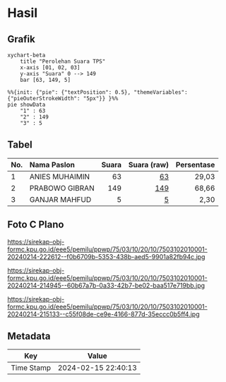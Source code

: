 # Hasil

## Grafik

```mermaid
xychart-beta
    title "Perolehan Suara TPS"
    x-axis [01, 02, 03]
    y-axis "Suara" 0 --> 149
    bar [63, 149, 5]
```

```mermaid
%%{init: {"pie": {"textPosition": 0.5}, "themeVariables": {"pieOuterStrokeWidth": "5px"}} }%%
pie showData
    "1" : 63
    "2" : 149
    "3" : 5
```

## Tabel

| No. | Nama Paslon    | Suara | Suara (raw) | Persentase |
|:--- |:-------------- | -----:| -----------:| ----------:|
| 1   | ANIES MUHAIMIN | 63    | [63][p-1]   | 29,03      |
| 2   | PRABOWO GIBRAN | 149   | [149][p-2]  | 68,66      |
| 3   | GANJAR MAHFUD  | 5     | [5][p-3]    | 2,30       |


[p-1]: https://github.com/gigit-pemilu/pemilu-2024-75-gorontalo/blob/main/pilpres/hitung-suara/sub/75-gorontalo/sub/03-bone-bolango/sub/10-bone-raya/sub/2010-moopiya/sub/001-tps/sub/paslon-1.txt
[p-2]: https://github.com/gigit-pemilu/pemilu-2024-75-gorontalo/blob/main/pilpres/hitung-suara/sub/75-gorontalo/sub/03-bone-bolango/sub/10-bone-raya/sub/2010-moopiya/sub/001-tps/sub/paslon-2.txt
[p-3]: https://github.com/gigit-pemilu/pemilu-2024-75-gorontalo/blob/main/pilpres/hitung-suara/sub/75-gorontalo/sub/03-bone-bolango/sub/10-bone-raya/sub/2010-moopiya/sub/001-tps/sub/paslon-3.txt

## Foto C Plano

https://sirekap-obj-formc.kpu.go.id/eee5/pemilu/ppwp/75/03/10/20/10/7503102010001-20240214-222612--f0b6709b-5353-438b-aed5-9901a82fb94c.jpg

https://sirekap-obj-formc.kpu.go.id/eee5/pemilu/ppwp/75/03/10/20/10/7503102010001-20240214-214945--60b67a7b-0a33-42b7-be02-baa517e719bb.jpg

https://sirekap-obj-formc.kpu.go.id/eee5/pemilu/ppwp/75/03/10/20/10/7503102010001-20240214-215133--c55f08de-ce9e-4166-877d-35eccc0b5ff4.jpg


## Metadata

| Key        | Value               |
| ---------- | ------------------- |
| Time Stamp | 2024-02-15 22:40:13 |




